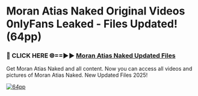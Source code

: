 # Moran Atias Naked Original Videos 0nlyFans Leaked - Files Updated! (64pp)

<h3>🔴 CLICK HERE 🌐==►► <a href="https://tinyurl.com/up5wt9bj" rel="nofollow">Moran Atias Naked Updated Files</a></h3>

Get Moran Atias Naked and all content. Now you can access all videos and pictures of Moran Atias Naked. New Updated Files 2025!

[![64pp](https://i.imgur.com/ABiUzMV.gif)](https://tinyurl.com/up5wt9bj)
